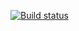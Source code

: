 [![Build status](https://ci.appveyor.com/api/projects/status/f2bsiv4bud3rlpa7?svg=true)](https://ci.appveyor.com/project/danilka5984ka/postman-ech0)